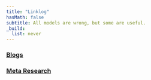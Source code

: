 ```yaml
---
title: "Linklog"
hasMath: false
subtitle: All models are wrong, but some are useful.
_build:
  list: never
---
```


### [Blogs](www.narrowfoc.us/awesomeblogs)

### [Meta Research](www.narrowfoc.us/metaresearch)



